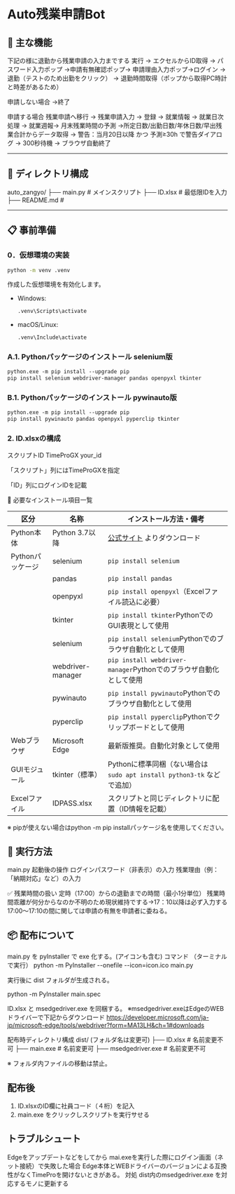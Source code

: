 # Auto残業申請Bot

## 🧰 主な機能

下記の様に退勤から残業申請の入力までする
実行 → エクセルからID取得 → パスワード入力ポップ →申請有無確認ポップ→  申請理由入力ポップ→ログイン
→退勤（テストのため出勤をクリック）
→ 退勤時間取得（ポップから取得PC時計と時差があるため）

申請しない場合
→終了

申請する場合
残業申請へ移行 → 残業申請入力 → 登録
→ 就業情報 → 就業日次処理 → 就業週報→ 月末残業時間の予測
→所定日数/出勤日数/年休日数/早出残業合計からデータ取得
→ 警告：当月20日以降 かつ 予測≥30h で警告ダイアログ
→ 300秒待機 → ブラウザ自動終了


---

## 📁 ディレクトリ構成

auto_zangyo/
├── main.py # メインスクリプト
├── ID.xlsx # 最低限IDを入力
├── README.md #

---

## 📋 事前準備

### 0．仮想環境の実装

```bash
python -m venv .venv
```

作成した仮想環境を有効化します。

- Windows:

    ```ps
    .venv\Scripts\activate
    ```

- macOS/Linux:

    ```ps
    .venv\Include\activate   
    ```

### A.1. Pythonパッケージのインストール selenium版

```ps
python.exe -m pip install --upgrade pip
pip install selenium webdriver-manager pandas openpyxl tkinter
```

### B.1. Pythonパッケージのインストール pywinauto版

```ps
python.exe -m pip install --upgrade pip
pip install pywinauto pandas openpyxl pyperclip tkinter
```

### 2. ID.xlsxの構成

スクリプトID
TimeProGX your_id

「スクリプト」列にはTimeProGXを指定

「ID」列にログインIDを記載

🧱 必要なインストール項目一覧

| 区分         | 名称  | インストール方法・備考 |
|--------------|-----------------|-----------|
| Python本体   | Python 3.7以降  | [公式サイト](https://www.python.org/) よりダウンロード |
| Pythonパッケージ | selenium | `pip install selenium` |
| | pandas | `pip install pandas` |
| | openpyxl | `pip install openpyxl`（Excelファイル読込に必要） |
| | tkinter | `pip install tkinter`PythonでのGUI表現として使用 |
| | selenium | `pip install selenium`Pythonでのブラウザ自動化として使用 |
| | webdriver-manager | `pip install webdriver-manager`Pythonでのブラウザ自動化として使用 |
| | pywinauto | `pip install pywinauto`Pythonでのブラウザ自動化として使用 |
| | pyperclip | `pip install pyperclip`Pythonでクリップボードとして使用 |
| Webブラウザ | Microsoft Edge   | 最新版推奨。自動化対象として使用 |
| GUIモジュール | tkinter（標準） | Pythonに標準同梱（ない場合は `sudo apt install python3-tk` などで追加） |
| Excelファイル | IDPASS.xlsx | スクリプトと同じディレクトリに配置（ID情報を記載） |

※ pipが使えない場合はpython -m pip installパッケージ名を使用してください。

## 🚀 実行方法

main.py
起動後の操作
ログインパスワード（非表示）の入力
残業理由（例：「納期対応」など）の入力

✅ 残業時間の扱い
定時（17:00）からの退勤までの時間（最小1分単位）
残業時間乖離が何分からなのか不明のため現状維持でする→17：10以降は必ず入力する
17:00～17:10の間に関しては申請の有無を申請者に委ねる。

## 📦 配布について

main.py を pyInstaller で exe 化する。(アイコンも含む)
コマンド （ターミナルで実行）
python -m PyInstaller --onefile --icon=icon.ico main.py

実行後に dist フォルダが生成される。

python -m PyInstaller  main.spec

ID.xlsx と msedgedriver.exe を同梱する。
※msedgedriver.exeはEdgeのWEBドライバーで下記からダウンロード
https://developer.microsoft.com/ja-jp/microsoft-edge/tools/webdriver?form=MA13LH&ch=1#downloads



配布時ディレクトリ構成
dist/  (フォルダ名は変更可)
├── ID.xlsx          # 名前変更不可
├── main.exe         # 名前変更可
├── msedgedriver.exe # 名前変更不可


※ フォルダ内ファイルの移動は禁止。

## 配布後
1. ID.xlsxのID欄に社員コード（４桁）を記入
2. main.exe をクリックしスクリプトを実行サせる


## トラブルシュート
Edgeをアップデートなどをしてから
mai.exeを実行した際にログイン画面（ネット接続）で失敗した場合
Edge本体とWEBドライバーのバージョンによる互換性がなくTimeProを開けないときがある。
対処
dist内のmsedgedriver.exe を対応するモノに更新する